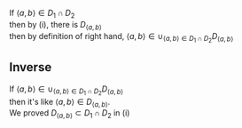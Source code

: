If $`{\langle a,b \rangle} \in D_1 \cap D_2`$  
then by (i), there is $`D_{\langle a,b \rangle}`$  
then by definition of right hand, $`{\langle a,b \rangle} \in \cup_{{\langle a,b \rangle} \in D_1 \cap D_2} D_{\langle a,b \rangle}`$  

## Inverse

If $`{\langle a,b \rangle} \in \cup_{{\langle a,b \rangle} \in D_1 \cap D_2} D_{\langle a,b \rangle}`$  
then it's like $`{\langle a,b \rangle} \in D_{\langle a,b \rangle}`$.  
We proved $`D_{\langle a,b \rangle} \subset D_1 \cap D_2`$ in (i)